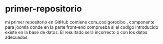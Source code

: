 # primer-repositorio
mi primer repositorio en GitHub
contiene com_codigorecibo , componente para joomla donde en la parte front-end comprueba si el codigo introducido existe en la base de datos. El resultado sera incorrecto o con los datos adecuados. 

